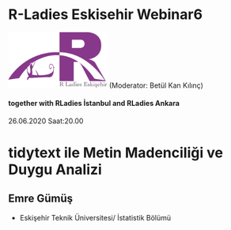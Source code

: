 # R-Ladies Eskisehir Webinar6

<img src="https://github.com/bkanx/R-Ladies-EskisehR-Stickers/blob/master/Init.png" width="200"> (Moderator: Betül Kan Kılınç)

#### together with RLadies İstanbul and RLadies Ankara


26.06.2020 Saat:20.00

# tidytext ile Metin Madenciliği ve Duygu Analizi

## Emre Gümüş
  
  - Eskişehir Teknik Üniversitesi/ İstatistik Bölümü
